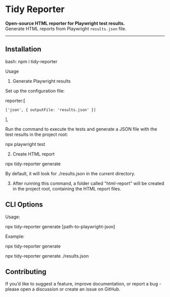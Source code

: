 # Tidy Reporter
**Open-source HTML reporter for Playwright test results.**  
Generate HTML reports from Playwright `results.json` file.

---

## Installation

bash:
npm i tidy-reporter

Usage
1. Generate Playwright results

Set up the configuration file:

reporter:[

    ['json', { outputFile: 'results.json' }]

  ],

Run the command to execute the tests and generate a JSON file with the test results in the project root:

npx playwright test

2. Create HTML report

npx tidy-reporter generate

By default, it will look for ./results.json in the current directory.

3. After running this command, a folder called "html-report" will be created in the project root, containing the HTML report files.

## CLI Options

Usage:

  npx tidy-reporter generate [path-to-playwright-json]

Example:

  npx tidy-reporter generate

  npx tidy-reporter generate ./results.json

## Contributing
If you’d like to suggest a feature, improve documentation, or report a bug - please open a discussion or create an issue on GitHub.